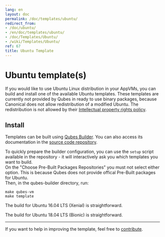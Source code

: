 ```yaml
---
lang: en
layout: doc
permalink: /doc/templates/ubuntu/
redirect_from:
- /doc/ubuntu/
- /en/doc/templates/ubuntu/
- /doc/Templates/Ubuntu/
- /wiki/Templates/Ubuntu/
ref: 67
title: Ubuntu Template
---
```


Ubuntu template(s)
==================

If you would like to use Ubuntu Linux distribution in your AppVMs, you can build and install one of the available Ubuntu templates.
These templates are currently not provided by Qubes in ready to use binary packages, because Canonical does not allow redistribution of a modified Ubuntu.
The redistribution is not allowed by their [Intellectual property rights policy](https://www.ubuntu.com/legal/terms-and-policies/intellectual-property-policy).  

Install
-------

Templates can be built using [Qubes Builder](/doc/qubes-builder/).
You can also access its documentation in the [source code repository](https://github.com/QubesOS/qubes-builder/blob/master/README.md).

To quickly prepare the builder configuration, you can use the `setup` script available in the repository - it will interactively ask you which templates you want to build.  
On the "Choose Pre-Built Packages Repositories" you must not select either option. This is because Qubes does not provide offical Pre-Built packages for Ubuntu.  
Then, in the qubes-builder directory, run:
```
make qubes-vm
make template

```

The build for Ubuntu 16.04 LTS (Xenial) is straightforward.

The build for Ubuntu 18.04 LTS (Bionic) is straightforward.





----------

If you want to help in improving the template, feel free to [contribute](/doc/contributing/).

